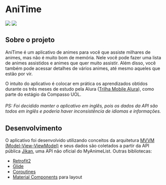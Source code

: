 # AniTime
[![](https://img.shields.io/badge/LinkedIn-0077B5?style=for-the-badge&logo=linkedin&logoColor=white)](https://www.linkedin.com/in/julianaweinert99/) [![](https://img.shields.io/badge/Gmail-D14836?style=for-the-badge&logo=gmail&logoColor=white)](mailto:julianalima@aluno.santoangelo.uri.br)

## Sobre o projeto
AniTime é um aplicativo de animes para você que assiste milhares de animes, mas não é muito bom de memória. Nele você pode fazer uma lista de animes assistidos e animes que quer muito assistir. Além disso, você também pode acessar detalhes de vários animes, até mesmo aqueles que estão por vir.

O intuito do aplicativo é colocar em prática os aprendizados obtidos durante os três meses de estudo pela Alura ([Trilha Mobile Alura]()), como parte do estágio da Compasso UOL.

###### PS: Foi decidido manter o aplicativo em inglês, pois os dados da API são todos em inglês e poderia haver inconsistência de idiomas e informações.

## Desenvolvimento
O aplicativo foi desenvolvido utilizando conceitos da arquitetura [MVVM (Model-View-ViewModel)](https://developer.android.com/jetpack/guide#overview) e seus dados são coletados a partir da API pública [Jikan](https://jikan.moe), uma API não oficial do MyAnimeList. Outras bibliotecas:
- [Retrofit2](https://square.github.io/retrofit/)
- [Glide](https://www.glideapps.com)
- [Coroutines](https://kotlinlang.org/docs/coroutines-overview.html)
- [Material Components](https://material.io/components?platform=android) para layout
